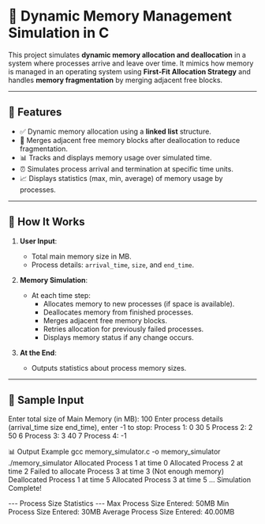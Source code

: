 
# 🧠 Dynamic Memory Management Simulation in C

This project simulates **dynamic memory allocation and deallocation** in a system where processes arrive and leave over time. It mimics how memory is managed in an operating system using **First-Fit Allocation Strategy** and handles **memory fragmentation** by merging adjacent free blocks.

---

## 📁 Features

- ✅ Dynamic memory allocation using a **linked list** structure.
- 🧩 Merges adjacent free memory blocks after deallocation to reduce fragmentation.
- 📊 Tracks and displays memory usage over simulated time.
- ⏰ Simulates process arrival and termination at specific time units.
- 📈 Displays statistics (max, min, average) of memory usage by processes.

---

## 📌 How It Works

1. **User Input**:
   - Total main memory size in MB.
   - Process details: `arrival_time`, `size`, and `end_time`.

2. **Memory Simulation**:
   - At each time step:
     - Allocates memory to new processes (if space is available).
     - Deallocates memory from finished processes.
     - Merges adjacent free memory blocks.
     - Retries allocation for previously failed processes.
     - Displays memory status if any change occurs.

3. **At the End**:
   - Outputs statistics about process memory sizes.

---

## 🧪 Sample Input
Enter total size of Main Memory (in MB): 100
Enter process details (arrival_time size end_time), enter -1 to stop:
Process 1: 0 30 5
Process 2: 2 50 6
Process 3: 3 40 7
Process 4: -1

📊 Output Example
gcc memory_simulator.c -o memory_simulator
./memory_simulator
Allocated Process 1 at time 0
Allocated Process 2 at time 2
Failed to allocate Process 3 at time 3 (Not enough memory)
Deallocated Process 1 at time 5
Allocated Process 3 at time 5
...
Simulation Complete!

--- Process Size Statistics ---
Max Process Size Entered: 50MB
Min Process Size Entered: 30MB
Average Process Size Entered: 40.00MB

